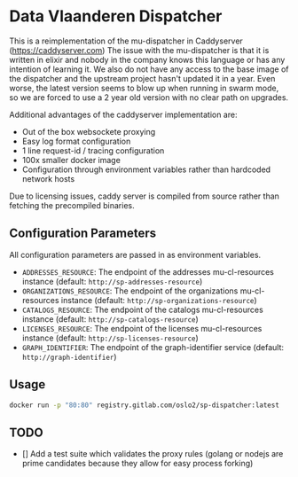 # Data Vlaanderen Dispatcher
This is a reimplementation of the mu-dispatcher in Caddyserver (https://caddyserver.com)
The issue with the mu-dispatcher is that it is written in elixir and nobody in the company knows this language or has any intention of learning it.
We also do not have any access to the base image of the dispatcher and the upstream project hasn't updated it in a year.
Even worse, the latest version seems to blow up when running in swarm mode, so we are forced to use a 2 year old version with no clear path on upgrades.

Additional advantages of the caddyserver implementation are:
* Out of the box websockete proxying
* Easy log format configuration
* 1 line request-id / tracing configuration
* 100x smaller docker image
* Configuration through environment variables rather than hardcoded network hosts

Due to licensing issues, caddy server is compiled from source rather than fetching the precompiled binaries.

## Configuration Parameters
All configuration parameters are passed in as environment variables.
* `ADDRESSES_RESOURCE`: The endpoint of the addresses mu-cl-resources instance (default: `http://sp-addresses-resource`)
* `ORGANIZATIONS_RESOURCE`: The endpoint of the organizations mu-cl-resources instance (default: `http://sp-organizations-resource`)
* `CATALOGS_RESOURCE`: The endpoint of the catalogs mu-cl-resources instance (default: `http://sp-catalogs-resource`)
* `LICENSES_RESOURCE`: The endpoint of the licenses mu-cl-resources instance (default: `http://sp-licenses-resource`)
* `GRAPH_IDENTIFIER`: The endpoint of the graph-identifier service (default: `http://graph-identifier`)
 

## Usage
```bash
docker run -p "80:80" registry.gitlab.com/oslo2/sp-dispatcher:latest
```

## TODO
* [] Add a test suite which validates the proxy rules (golang or nodejs are prime candidates because they allow for easy process forking)
